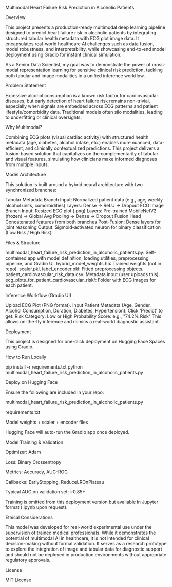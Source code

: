 Multimodal Heart Failure Risk Prediction in Alcoholic Patients

Overview

This project presents a production-ready multimodal deep learning pipeline designed to predict heart failure risk in alcoholic patients by integrating structured tabular health metadata with ECG plot image data. It encapsulates real-world healthcare AI challenges such as data fusion, model robustness, and interpretability, while showcasing end-to-end model deployment using Gradio for instant clinical simulation.

As a Senior Data Scientist, my goal was to demonstrate the power of cross-modal representation learning for sensitive clinical risk prediction, tackling both tabular and image modalities in a unified inference workflow.

Problem Statement

Excessive alcohol consumption is a known risk factor for cardiovascular diseases, but early detection of heart failure risk remains non-trivial, especially when signals are embedded across ECG patterns and patient lifestyle/comorbidity data. Traditional models often silo modalities, leading to underfitting or clinical oversights.

Why Multimodal?

Combining ECG plots (visual cardiac activity) with structured health metadata (age, diabetes, alcohol intake, etc.) enables more nuanced, data-efficient, and clinically contextualized predictions. This project delivers a fusion-based solution that capitalizes on the complementarity of tabular and visual features, simulating how clinicians make informed diagnoses from multiple inputs.

Model Architecture

This solution is built around a hybrid neural architecture with two synchronized branches:

Tabular Metadata Branch
Input: Normalized patient data (e.g., age, weekly alcohol units, comorbidities)
Layers: Dense → ReLU → Dropout
ECG Image Branch
Input: Resized ECG plot (.png)
Layers: Pre-trained MobileNetV2 (frozen) → Global Avg Pooling → Dense → Dropout
Fusion Head
Concatenated features from both branches
Post-Fusion: Dense layers for joint reasoning
Output: Sigmoid-activated neuron for binary classification (Low Risk / High Risk)

Files & Structure

multimodal_heart_failure_risk_prediction_in_alcoholic_patients.py:
Self-contained app with model definition, loading utilities, preprocessing pipeline, and Gradio UI.
hybrid_model_weights.h5: Trained weights (not in repo).
scaler.pkl, label_encoder.pkl: Fitted preprocessing objects.
patient_cardiovascular_risk_data.csv: Metadata input (user uploads this).
ecg_plots_for_patient_cardiovascular_risk/: Folder with ECG images for each patient.

Inference Workflow (Gradio UI)

Upload ECG Plot (PNG format).
Input Patient Metadata (Age, Gender, Alcohol Consumption, Duration, Diabetes, Hypertension).
Click 'Predict' to get:
Risk Category: Low or High
Probability Score: e.g., "74.2% Risk"
This allows on-the-fly inference and mimics a real-world diagnostic assistant.

Deployment

This project is designed for one-click deployment on Hugging Face Spaces using Gradio.

How to Run Locally

pip install -r requirements.txt
python multimodal_heart_failure_risk_prediction_in_alcoholic_patients.py

Deploy on Hugging Face

Ensure the following are included in your repo:

multimodal_heart_failure_risk_prediction_in_alcoholic_patients.py

requirements.txt

Model weights + scaler + encoder files

Hugging Face will auto-run the Gradio app once deployed.

Model Training & Validation

Optimizer: Adam

Loss: Binary Crossentropy

Metrics: Accuracy, AUC-ROC

Callbacks: EarlyStopping, ReduceLROnPlateau

Typical AUC on validation set: ~0.85+

Training is omitted from this deployment version but available in Jupyter format (.ipynb upon request).

Ethical Considerations

This model was developed for real-world experimental use under the supervision of trained medical professionals. While it demonstrates the potential of multimodal AI in healthcare, it is not intended for clinical decision-making without formal validation. It serves as a research prototype to explore the integration of image and tabular data for diagnostic support and should not be deployed in production environments without appropriate regulatory approvals.

License

MIT License
